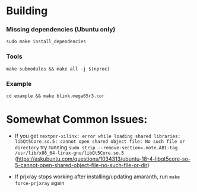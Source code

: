 # Building

### Missing dependencies (Ubuntu only)
```
sudo make install_dependencies
```

### Tools
```
make submodules && make all -j $(nproc)
```

### Example
```
cd example && make blink.mega65r3.cor
```

# Somewhat Common Issues:

* If you get `nextpnr-xilinx: error while loading shared libraries: libQt5Core.so.5: cannot open shared object file: No such file or directory` try running `sudo strip --remove-section=.note.ABI-tag /usr/lib/x86_64-linux-gnu/libQt5Core.so.5` (https://askubuntu.com/questions/1034313/ubuntu-18-4-libqt5core-so-5-cannot-open-shared-object-file-no-such-file-or-dir)

* If prjxray stops working after installing/updating amaranth, run `make force-prjxray` again
